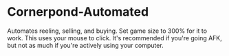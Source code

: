 # Cornerpond-Automated
Automates reeling, selling, and buying. Set game size to 300% for it to work.
This uses your mouse to click. It's recommended if you're going AFK, but not as much if you're actively using your computer.
